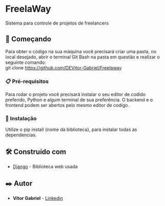 # FreelaWay

Sistema para controle de projetos de freelancers

## 🚀 Começando

Para obter o código na sua máquina você precisará criar uma pasta, no local desejado, abrir o terminal Git Bash na pasta em questão e realizar o seguinte comando:<br>
git clone https://github.com/DEVitor-Gabriel/Freelaway

### 📋 Pré-requisitos

Para rodar o projeto você precisará instalar o seu editor de codido preferido, Python e algum terminal de sua preferência.
O backend e o frontend podem ser abertos pelo mesmo editor de codigo.

### 🔧 Instalação

Utilize o pip install {nome da biblioteca}, para instalar todas as dependencias.

## 🛠️ Construído com

* [Django](https://www.djangoproject.com/) - Biblioteca web usada

## ✒️ Autor

* **Vitor Gabriel** - [Linkedin](https://www.linkedin.com/in/vitor-gabriel-220445203/)